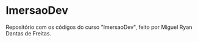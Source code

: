# ImersaoDev
Repositório com os códigos do curso "ImersaoDev", feito por Miguel Ryan Dantas de Freitas.

